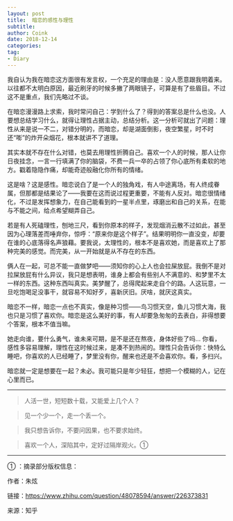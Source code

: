 ```yaml
---
layout: post
title:  暗恋的感性与理性
subtitle: 
author: Coink
date: 2018-12-14
categories:
tag:
- Diary
---
```


我自认为我在暗恋这方面很有发言权，一个充足的理由是：没人愿意跟我明着来。以往都不太明白原因，最近刷牙的时候多撇了两眼镜子，可算是有了些眉目。不过这不是重点，我们先略过不谈。

 

在暗恋漫漫路上求索，我时常问自己：学到什么了？得到的答案总是什么也没。人要想总结学习什么，就得让理性占据主动，总结分析。这一分析可就出了问题：理性从来是说一不二，对错分明的，而暗恋，却是湖面倒影，夜空繁星，时不时还“嘭”的炸开朵烟花，根本就讲不了道理。



其实本就不存在什么对错，也莫去用理性折腾自己。喜欢一个人的时候，那人让你日夜挂念，一言一行填满了你的脑袋，不费一兵一卒的占领了你心底所有柔软的地方。戳着隐隐作痛，却能奇迹般融化你所有的情绪。



这是啥？这是感性。暗恋说白了是一个人的独角戏，有人中途离场，有人终成眷属，但那都是结果论了——我要在这而说过程更重要，不能有人反对。暗恋很情绪化，不过是发挥想象力，在自己能看到的一星半点里，琢磨出和自己的关系，在能与不能之间，给点希望糊弄自己。



若是有人死磕理性，刨地三尺，看到你原本的样子，发现烟消云散不过如此，甚至因为心理落差而唾弃你，惊呼：“原来你是这个样子”。结果明明你一直没变，却要在谁的心底落得名声狼藉。要我说，太理性的，根本不是喜欢她，而是喜欢上了那种完美的感觉。而完美，从一开始就是从不存在的东西。



俩人在一起，可总不能一直做梦吧——须知你的心上人也会拉屎放屁。我倒不是对拉屎放屁有什么异议，我只是想表明，谁身上都会有些别人不满意的、和梦里不太一样的东西。这种东西叫真实。美梦醒了，总得爬起来走自个的路。人这玩意，一旦吃饱喝足没事干，就容易不知好歹，喜新厌旧。厌啥，就厌这真实。



暗恋不一样，暗恋一点也不真实，像是种习惯——鸟习惯天空，鱼儿习惯大海，我也只是习惯了喜欢你。暗恋是这么美好的事，有人却要急匆匆的去表白，非得想要个答案，根本不值当嘛。



她走向谁，要什么勇气，谁未来可期，是不是还在熬夜，身体好些了吗... 你看，感性多容易理解，理性在这时候过来，是凑不到热闹的。理性只会告诉你：快特么睡吧，你喜欢的人已经睡了，梦里没有你，醒来也还是不会喜欢你。看，多扫兴。

 

暗恋就一定是想要在一起？未必。我可能只是年少轻狂，想把一个模糊的人，记在心里而已。



---



> 人活一世，短短数十载，又能爱上几个人？

> 见一个少一个，走一个丢一个。

> 我只想告诉你，不要问因果，也不要求始终。

> 喜欢一个人，深陷其中，定好过隔岸观火。➀



---



➀ ：摘录部分版权信息：

作者：朱炫

链接：https://www.zhihu.com/question/48078594/answer/226373831

来源：知乎

